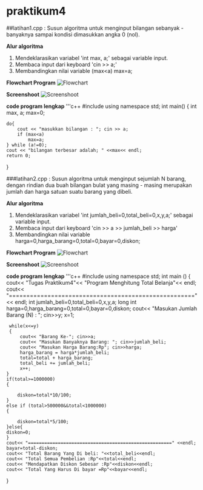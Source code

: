 # praktikum4

##latihan1.cpp : Susun algoritma untuk menginput bilangan sebanyak - banyaknya sampai kondisi dimasukkan angka 0 (nol).

**Alur algoritma**
1. Mendeklarasikan variabel 'int max, a;' sebagai variable input.
2. Membaca input dari keyboard 'cin >> a;'
3. Membandingkan nilai variable (max<a)
            			 max=a;

**Flowchart Program**
![Flowchart](https://raw.githubusercontent.com/radenbagus21/praktikum4/master/Flowchart1.jpg)

**Screenshoot**
![Screenshoot](https://raw.githubusercontent.com/radenbagus21/praktikum4/master/screnshoot1.png)

**code program lengkap**
'''c++
#include <iostream>
using namespace std;
int main()
{
    int max, a;
    max=0;

    do{
        cout << "masukkan bilangan : "; cin >> a;
        if (max<a)
            max=a;
    } while (a!=0);
    cout << "bilangan terbesar adalah; " <<max<< endl;
    return 0;
}


###latihan2.cpp : Susun algoritma untuk menginput sejumlah N barang, dengan rindian dua buah bilangan bulat yang masing - masing merupakan jumlah dan harga satuan suatu barang yang dibeli.

**Alur algoritma**
1. Mendeklarasikan variabel 'int jumlah_beli=0,total_beli=0,x,y,a;' sebagai variable input.
2. Membaca input dari keyboard 'cin >> a >> jumlah_beli >> harga'
3. Membandingkan nilai variable  harga=0,harga_barang=0,total=0,bayar=0,diskon;

**Flowchart Program**
![Flowchart](https://raw.githubusercontent.com/radenbagus21/praktikum4/master/flowchart2.jpg)

**Screenshoot**
![Screenshoot](https://raw.githubusercontent.com/radenbagus21/praktikum4/master/screnshoot2.png)

**code program lengkap**
'''c++
#include <iostream>
using namespace std;
int main ()
{
     cout<< "Tugas Praktikum4"<< "Program Menghitung Total Belanja"<< endl;
     cout<< "====================================================="<< endl;
     int jumlah_beli=0,total_beli=0,x,y,a;
     long int
     harga=0,harga_barang=0,total=0,bayar=0,diskon;
     cout<< "Masukan Jumlah Barang (N) : "; cin>>y;
     x=1;

     while(x<=y)
     {
         cout<< "Barang Ke-"; cin>>a;
         cout<< "Masukan Banyaknya Barang: "; cin>>jumlah_beli;
         cout<< "Masukan Harga Barang:Rp"; cin>>harga;
         harga_barang = harga*jumlah_beli;
         total=total + harga_barang;
         total_beli += jumlah_beli;
         x++;
    }
    if(total>=1000000)
    {

        diskon=total*10/100;
    }
    else if (total>500000&&total<1000000)
    {

        diskon=total*5/100;
    }else{
    diskon=0;
    }
    cout<< "=====================================================" <<endl;
    bayar=total-diskon;
    cout<< "Total Barang Yang Di beli: "<<total_beli<<endl;
    cout<< "Total Semua Pembelian :Rp"<<total<<endl;
    cout<< "Mendapatkan Diskon Sebesar :Rp"<<diskon<<endl;
    cout<< "Total Yang Harus Di bayar =Rp"<<bayar<<endl;
}

